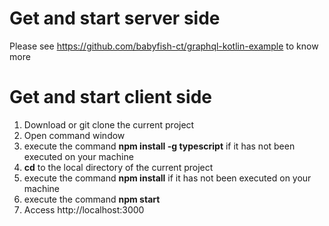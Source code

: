 # Get and start server side

Please see https://github.com/babyfish-ct/graphql-kotlin-example to know more

# Get and start client side

1. Download or git clone the current project
2. Open command window
3. execute the command **npm install -g typescript** if it has not been executed on your machine
4. **cd** to the local directory of the current project
5. execute the command **npm install** if it has not been executed on your machine
6. execute the command **npm start**
7. Access http://localhost:3000